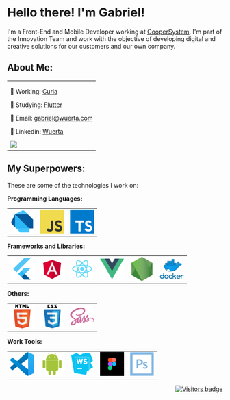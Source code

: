 <h1>Hello there! I'm Gabriel!</h1>

I'm a Front-End and Mobile Developer working at [CooperSystem](https://coopersystem.com.br/). I'm part of the Innovation Team and work with the objective of developing digital and creative solutions for our customers and our own company.

## About Me:

<table width="100%">
  <tr>
    <td>
      <span>
        <p>🔭 Working: <a href="https://curia.coop/">Curia</a></p>
        <p>🌱 Studying: <a href="https://flutter.dev">Flutter</a></p>
        <p>📧 Email: <a href="mailto://gabriel@wuerta.com">gabriel@wuerta.com</a></p>
        <p>🏢 Linkedin: <a href="https://www.linkedin.com/in/wuerta/">Wuerta</a></p>
        <a href="https://github.com/wuerta"><img height="200em" src="https://github-readme-stats.vercel.app/api?username=wuerta&show_icons=true&theme=nord&include_all_commits=true&count_private=true" /><a/>
      </span>
    </td>
    <!--
    <td><a href="https://open.spotify.com/user/2i4sg3p2stfepsebq47b3xpvt?si=6181696403fb4ea1"><img width="273px" src="https://spotify-github-profile.vercel.app/api/view.svg?uid=2i4sg3p2stfepsebq47b3xpvt&cover_image=true&theme=default&bar_color_cover=true" /><a/></td>
    -->
  </tr>
</table>

## My Superpowers:

These are some of the technologies I work on:

**Programming Languages:**

<table>
  <tr>
    <td>
      <a href="https://dart.dev/">
        <img title="Dart" alt="Dart" width="56px" src="https://raw.githubusercontent.com/github/explore/master/topics/dart/dart.png">
      </a>
    </td>
    <td>
      <a href="https://developer.mozilla.org/en-US/docs/Web/JavaScript">
        <img title="JavaScript" alt="JavaScript" width="56px" src="https://raw.githubusercontent.com/github/explore/master/topics/javascript/javascript.png">
      </a>
    </td>
    <td>
      <a href="https://www.typescriptlang.org/">
        <img title="TypeScript" alt="TypeScript" width="56px" src="https://raw.githubusercontent.com/github/explore/master/topics/typescript/typescript.png">
      </a>
    </td>
  </tr>
</table>

**Frameworks and Libraries:**

<table>
  <tr>
    <td>
      <a href="https://flutter.dev">
        <img title="Flutter" alt="Flutter" width="56px" src="https://raw.githubusercontent.com/github/explore/master/topics/flutter/flutter.png">
      </a>
    </td>
    <td>
      <a href="https://angular.io/">
        <img title="Angular" alt="Angular" width="56px" src="https://raw.githubusercontent.com/github/explore/master/topics/angular/angular.png">
      </a>
    </td>
    <td>
      <a href="https://reactjs.org/">
        <img title="React" alt="React" width="56px" src="https://raw.githubusercontent.com/github/explore/master/topics/react/react.png">
      </a>
    </td>
    <td>
      <a href="https://vuejs.org/">
        <img title="Vue" alt="Vue" width="56px" src="https://raw.githubusercontent.com/github/explore/master/topics/vue/vue.png">
      </a>
    </td>
    <td>
      <a href="https://nodejs.org/en/">
        <img title="NodeJs" alt="NodeJs" width="56px" src="https://raw.githubusercontent.com/github/explore/master/topics/nodejs/nodejs.png">
      </a>
    </td>
    <td>
      <a href="https://www.docker.com/">
        <img title="Docker" alt="Docker" width="56px" src="https://raw.githubusercontent.com/github/explore/master/topics/docker/docker.png">
      </a>   
    </td>
  </tr>
</table>

**Others:**

<table>
  <tr>
    <td>
      <a href="https://developer.mozilla.org/en-US/docs/Web/HTML">
        <img title="HTML" alt="HTML" width="56px" src="https://raw.githubusercontent.com/github/explore/master/topics/html/html.png">
      </a>
    </td>
    <td>
      <a href="https://developer.mozilla.org/en-US/docs/Web/CSS">
        <img title="CSS" alt="CSS" width="56px" src="https://raw.githubusercontent.com/github/explore/master/topics/css/css.png">
      </a>
    </td>
    <td>
      <a href="https://sass-lang.com/">
        <img title="SASS" alt="SASS" width="56px" src="https://raw.githubusercontent.com/github/explore/master/topics/sass/sass.png">
      </a>
    </td>
  </tr>
</table>

**Work Tools:**

<table>
  <tr>
    <td>
      <a href="https://code.visualstudio.com/">
        <img title="VSCode" alt="VSCode" width="56px" src="https://github.com/devicons/devicon/blob/master/icons/vscode/vscode-original.svg">
      </a>
    </td>
    <td>
      <a href="https://developer.android.com/studio">
        <img title="AndroidStudio" alt="AndroidStudio" width="56px" src="https://github.com/devicons/devicon/blob/master/icons/android/android-original.svg">
      </a>
    </td>
    <td>
      <a href="https://www.jetbrains.com/webstorm/">
        <img title="WebStorm" alt="WebStorm" width="56px" src="https://github.com/devicons/devicon/blob/master/icons/webstorm/webstorm-plain.svg">
      </a>
    </td>
    <td>
      <a href="https://www.figma.com/">
        <img title="Figma" alt="Figma" width="56px" src="https://raw.githubusercontent.com/github/explore/master/topics/figma/figma.png">
      </a>
    </td>
    <td>
      <a href="https://www.adobe.com/products/photoshop.html">
        <img title="PhotoShop" alt="PhotoShop" width="56px" src="https://github.com/devicons/devicon/blob/master/icons/photoshop/photoshop-line.svg">
      </a>
    </td>
  </tr>
</table>

<p align="right">
  <a href="https://badges.pufler.dev">
      <img src="https://komarev.com/ghpvc/?username=Wuerta" alt="Visitors badge" />
   </a>
</p>

